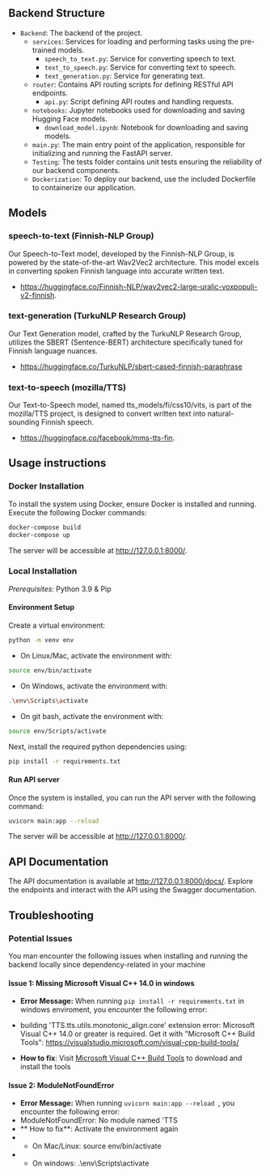 ## Backend Structure

- `Backend`: The backend of the project.
  - `services`: Services for loading and performing tasks using the pre-trained models.
    - `speech_to_text.py`: Service for converting speech to text.
    - `text_to_speech.py`: Service for converting text to speech.
    - `text_generation.py`: Service for generating text.
  - `router`: Contains API routing scripts for defining RESTful API endpoints.
    - `api.py`: Script defining API routes and handling requests.
  - `notebooks`: Jupyter notebooks used for downloading and saving Hugging Face models.
    - `download_model.ipynb`: Notebook for downloading and saving models.
  - `main.py`: The main entry point of the application, responsible for initializing and running the FastAPI server.
  - `Testing`: The tests folder contains unit tests ensuring the reliability of our backend components.
  - `Dockerization`: To deploy our backend, use the included Dockerfile to containerize our application.
## Models
### speech-to-text (Finnish-NLP Group)
Our Speech-to-Text model, developed by the Finnish-NLP Group, is powered by the state-of-the-art Wav2Vec2 architecture. This model excels in converting spoken Finnish language into accurate written text. 
- https://huggingface.co/Finnish-NLP/wav2vec2-large-uralic-voxpopuli-v2-finnish.
### text-generation (TurkuNLP Research Group)
Our Text Generation model, crafted by the TurkuNLP Research Group, utilizes the SBERT (Sentence-BERT) architecture specifically tuned for Finnish language nuances. 
- https://huggingface.co/TurkuNLP/sbert-cased-finnish-paraphrase
### text-to-speech (mozilla/TTS)
Our Text-to-Speech model, named tts_models/fi/css10/vits, is part of the mozilla/TTS project, is designed to convert written text into natural-sounding Finnish speech. 
- https://huggingface.co/facebook/mms-tts-fin.

## Usage instructions

### Docker Installation
To install the system using Docker, ensure Docker is installed and running. Execute the following Docker commands:
```bash
docker-compose build
docker-compose up
```
The server will be accessible at http://127.0.0.1:8000/.

### Local Installation
*Prerequisites:* Python 3.9 & Pip

#### Environment Setup
Create a virtual environment:
```bash
python -m venv env
```

- On Linux/Mac, activate the environment with:

```bash
source env/bin/activate
```

- On Windows, activate the environment with:
```bash
.\env\Scripts\activate
```
- On git bash, activate the environment with:
```bash
source env/Scripts/activate
```

Next, install the required python dependencies using:

```bash
pip install -r requirements.txt
```


#### Run API server

Once the system is installed, you can run the API server with the following command:
```bash
uvicorn main:app --reload
```
The server will be accessible at http://127.0.0.1:8000/.

## API Documentation

The API documentation is available at http://127.0.0.1:8000/docs/. Explore the endpoints and interact with the API using the Swagger documentation.


## Troubleshooting
### Potential Issues
You man encounter the following issues when installing and running the backend locally since dependency-related in your machine
#### Issue 1: Missing Microsoft Visual C++ 14.0 in windows
- **Error Message:** When running `pip install -r requirements.txt` in windows enviroment, you encounter the following error:

- building 'TTS.tts.utils.monotonic_align.core' extension
error: Microsoft Visual C++ 14.0 or greater is required. Get it with "Microsoft C++ Build Tools": https://visualstudio.microsoft.com/visual-cpp-build-tools/

-  **How to fix**: Visit [Microsoft Visual C++ Build Tools](https://visualstudio.microsoft.com/visual-cpp-build-tools/) to download and install the tools


#### Issue 2: ModuleNotFoundError 
- **Error Message:** When running `uvicorn main:app --reload
`, you encounter the following error:
- ModuleNotFoundError: No module named 'TTS
- ** How to fix**: Activate the environment again
- - On Mac/Linux: source env/bin/activate
- - On windows: .\env\Scripts\activate

